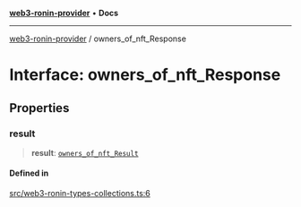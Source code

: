 [**web3-ronin-provider**](../README.md) • **Docs**

***

[web3-ronin-provider](../globals.md) / owners\_of\_nft\_Response

# Interface: owners\_of\_nft\_Response

## Properties

### result

> **result**: [`owners_of_nft_Result`](owners_of_nft_Result.md)

#### Defined in

[src/web3-ronin-types-collections.ts:6](https://github.com/chuacw/web3-ronin-provider/blob/7251b9677bbb79d30e6a4204bfabcc38fab6aa15/src/web3-ronin-types-collections.ts#L6)
